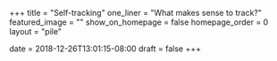 +++
title = "Self-tracking"
one_liner = "What makes sense to track?"
featured_image = ""
show_on_homepage = false
homepage_order = 0
layout = "pile"

date = 2018-12-26T13:01:15-08:00
draft = false
+++

